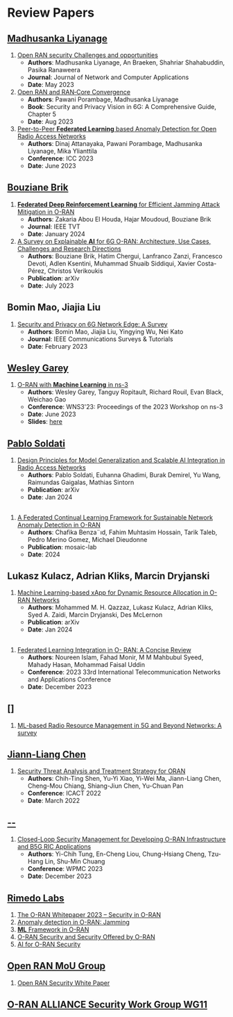 # Review Papers
## [Madhusanka Liyanage](https://people.ucd.ie/madhusanka)
1. [Open RAN security Challenges and opportunities](https://github.com/XueShannon/AISECLAB_O-RAN/blob/main/SOTAs/Open%20RAN%20security%20Challenges%20and%20opportunities.pdf)
   - **Authors**: Madhusanka Liyanage, An Braeken, Shahriar Shahabuddin, Pasika Ranaweera
   - **Journal**: Journal of Network and Computer Applications
   - **Date**: May 2023
2. [Open RAN and RAN‐Core Convergence](https://ieeexplore.ieee.org/document/10201339)
   - **Authors**: Pawani Porambage, Madhusanka Liyanage
   - **Book**: Security and Privacy Vision in 6G: A Comprehensive Guide, Chapter 5
   - **Date**: Aug 2023
3. [Peer-to-Peer **Federated Learning** based Anomaly Detection for Open Radio Access Networks](https://github.com/XueShannon/AISECLAB_O-RAN/blob/main/SOTAs/Peer-to-Peer%20Federated%20Learning%20based%20Anomaly%20Detection%20for%20Open%20Radio%20Access%20Networks.pdf)
   - **Authors**: Dinaj Attanayaka, Pawani Porambage, Madhusanka Liyanage, Mika Ylianttila
   - **Conference**: ICC 2023
   - **Date**: June 2023
     
## [Bouziane Brik](https://scholar.google.fr/citations?user=c3EPy9sAAAAJ&hl=fr)
1. [**Federated Deep Reinforcement Learning** for Efficient Jamming Attack Mitigation in O-RAN](https://github.com/XueShannon/AISECLAB_O-RAN/blob/main/SOTAs/Federated%20Deep%20Reinforcement%20Learning%20for%20Efficient%20Jamming%20Attack%20Mitigation%20in%20O-RAN.pdf)
   - **Authors**: Zakaria Abou El Houda, Hajar Moudoud, Bouziane Brik
   - **Journal**: IEEE TVT
   - **Date**: January 2024
2. [A Survey on Explainable **AI** for 6G O-RAN: Architecture, Use Cases, Challenges and Research Directions](https://github.com/XueShannon/AISECLAB_O-RAN/blob/main/SOTAs/A%20Survey%20on%20Explainable%20AI%20for%206G%20O-RAN%20-%20Architecture%2C%20Use%20Cases%2C%20Challenges%20and%20Research%20Directions.pdf)
   - **Authors**: Bouziane Brik, Hatim Chergui, Lanfranco Zanzi, Francesco Devoti, Adlen Ksentini, Muhammad Shuaib Siddiqui, Xavier Costa-Pérez, Christos Verikoukis
   - **Publication**: arXiv
   - **Date**: July 2023

## Bomin Mao, Jiajia Liu
1. [Security and Privacy on 6G Network Edge: A Survey](https://github.com/XueShannon/AISECLAB_O-RAN/blob/main/SOTAs/Security%20and%20Privacy%20on%206G%20Network%20Edge%20-%20A%20Survey.pdf)
   - **Authors**: Bomin Mao, Jiajia Liu, Yingying Wu, Nei Kato
   - **Journal**:  IEEE Communications Surveys & Tutorials
   - **Date**: February 2023
     
## [Wesley Garey](https://www.nist.gov/people/wesley-garey)
1. [O-RAN with **Machine Learning** in ns-3](https://github.com/XueShannon/AISECLAB_O-RAN/blob/main/SOTAs/O-RAN%20with%20Machine%20Learning%20in%20ns-3.pdf)
   - **Authors**: Wesley Garey, Tanguy Ropitault, Richard Rouil, Evan Black, Weichao Gao
   - **Conference**: WNS3'23: Proceedings of the 2023 Workshop on ns-3
   - **Date**: June 2023
   - **Slides**: [here](https://github.com/XueShannon/AISECLAB_O-RAN/blob/main/SOTAs/O-RAN%20with%20Machine%20Learning%20in%20ns-3%20slides.pdf)

## [Pablo Soldati](https://scholar.google.com/citations?user=IsTOr8kAAAAJ&hl=en&oi=sra)
1. [Design Principles for Model Generalization and Scalable AI Integration in Radio Access Networks](https://github.com/XueShannon/AISECLAB_O-RAN/blob/main/SOTAs/Design%20Principles%20for%20Model%20Generalization%20and%20Scalable%20AI%20Integration%20in%20Radio%20Access%20Networks.pdf)
   - **Authors**: Pablo Soldati, Euhanna Ghadimi, Burak Demirel, Yu Wang, Raimundas Gaigalas, Mathias Sintorn
   - **Publication**: arXiv
   - **Date**: Jan 2024
     
## []()
1. [A Federated Continual Learning Framework for Sustainable Network Anomaly Detection in O-RAN](https://github.com/XueShannon/AISECLAB_O-RAN/blob/main/SOTAs/A%20Federated%20Continual%20Learning%20Framework%20for%20Sustainable%20Network%20Anomaly%20Detection%20in%20O-RAN.pdf)
   - **Authors**: Chafika Benza¨ıd, Fahim Muhtasim Hossain, Tarik Taleb, Pedro Merino Gomez, Michael Dieudonne
   - **Publication**: mosaic-lab
   - **Date**: 2024

## Lukasz Kulacz, Adrian Kliks, Marcin Dryjanski
1. [Machine Learning-based xApp for Dynamic Resource Allocation in O-RAN Networks](https://github.com/XueShannon/AISECLAB_O-RAN/blob/main/SOTAs/Machine%20Learning-based%20xApp%20for%20Dynamic%20Resource%20Allocation%20in%20O-RAN%20Networks.pdf)
   - **Authors**: Mohammed M. H. Qazzaz, Lukasz Kulacz, Adrian Kliks, Syed A. Zaidi, Marcin Dryjanski, Des McLernon
   - **Publication**: arXiv
   - **Date**: Jan 2024
     
## []()
1. [Federated Learning Integration in O- RAN: A Concise Review](https://github.com/XueShannon/AISECLAB_O-RAN/blob/main/SOTAs/Federated%20Learning%20Integration%20in%20O-%20RAN%20-%20A%20Concise%20Review.pdf)
   - **Authors**: Noureen Islam, Fahad Monir, M M Mahbubul Syeed, Mahady Hasan, Mohammad Faisal Uddin
   - **Conference**: 2023 33rd International Telecommunication Networks and Applications Conference
   - **Date**: December 2023
   
## []
1. [ML-based Radio Resource Management in 5G and Beyond Networks: A survey](https://github.com/XueShannon/AISECLAB_O-RAN/blob/main/SOTAs/ML-based%20Radio%20Resource%20Management%20in%205G%20and%20Beyond%20Networks%20-%20A%20survey.pdf)

   
## [Jiann-Liang Chen](https://dblp.org/pid/01/3133.html)
1. [Security Threat Analysis and Treatment Strategy for ORAN](https://github.com/XueShannon/AISECLAB_O-RAN/blob/main/SOTAs/Security%20Threat%20Analysis%20and%20Treatment%20Strategy%20for%20ORAN.pdf)
   - **Authors**: Chih-Ting Shen, Yu-Yi Xiao, Yi-Wei Ma, Jiann-Liang Chen, Cheng-Mou Chiang, Shiang-Jiun Chen, Yu-Chuan Pan
   - **Conference**: ICACT 2022
   - **Date**: March 2022
     
## [--]()
1. [Closed-Loop Security Management for Developing O-RAN Infrastructure and B5G RIC Applications](https://ieeexplore.ieee.org/abstract/document/10338980)
   - **Authors**: Yi-Chih Tung, En-Cheng Liou, Chung-Hsiang Cheng, Tzu-Hang Lin, Shu-Min Chuang
   - **Conference**: WPMC 2023
   - **Date**: December 2023
     
## [Rimedo Labs](https://rimedolabs.com/o-ran/)
1. [The O-RAN Whitepaper 2023 – Security in O-RAN](https://rimedolabs.com/blog/the-oran-whitepaper-2023-security-in-o-ran/)
2. [Anomaly detection in O-RAN: Jamming](https://rimedolabs.com/blog/anomaly-detection-in-o-ran-jamming/)
3. [**ML** Framework in O-RAN](https://rimedolabs.com/blog/ml-framework-in-o-ran/)
4. [O-RAN Security and Security Offered by O-RAN](https://rimedolabs.com/blog/o-ran-security-updates/)
5. [AI for O-RAN Security](https://rimedolabs.com/blog/ai-for-oran-security/)


## [Open RAN MoU Group](https://telecominfraproject.com/openran-mou-group/)
1. [Open RAN Security White Paper](https://github.com/XueShannon/AISECLAB_O-RAN/blob/main/SOTAs/Open%20RAN%20Security%20White%20Paper.pdf)


## [O-RAN ALLIANCE Security Work Group WG11](https://orandownloadsweb.azurewebsites.net/specifications)

